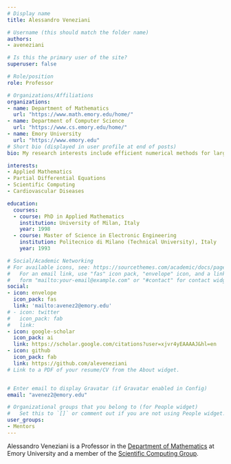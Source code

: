 ```yaml
---
# Display name
title: Alessandro Veneziani

# Username (this should match the folder name)
authors:
- aveneziani

# Is this the primary user of the site?
superuser: false

# Role/position
role: Professor 

# Organizations/Affiliations
organizations:
- name: Department of Mathematics
  url: "https://www.math.emory.edu/home/"
- name: Department of Computer Science
  url: "https://www.cs.emory.edu/home/"
- name: Emory University
  url: "https://www.emory.edu"
# Short bio (displayed in user profile at end of posts)
bio: My research interests include efficient numerical methods for large-scale scientific computing and machine learning applications.

interests:
- Applied Mathematics
- Partial Differential Equations
- Scientific Computing
- Cardiovascular Diseases

education:
  courses:
  - course: PhD in Applied Mathematics
    institution: University of Milan, Italy
    year: 1998
  - course: Master of Science in Electronic Engineering
    institution: Politecnico di Milano (Technical University), Italy
    year: 1993

# Social/Academic Networking
# For available icons, see: https://sourcethemes.com/academic/docs/page-builder/#icons
#   For an email link, use "fas" icon pack, "envelope" icon, and a link in the
#   form "mailto:your-email@example.com" or "#contact" for contact widget.
social:
- icon: envelope
  icon_pack: fas
  link: 'mailto:avenez2@emory.edu'
# - icon: twitter
#   icon_pack: fab
#   link: 
- icon: google-scholar
  icon_pack: ai
  link: https://scholar.google.com/citations?user=xjvr4yEAAAAJ&hl=en
- icon: github
  icon_pack: fab
  link: https://github.com/aleveneziani
# Link to a PDF of your resume/CV from the About widget.


# Enter email to display Gravatar (if Gravatar enabled in Config)
email: "avenez2@emory.edu"

# Organizational groups that you belong to (for People widget)
#   Set this to `[]` or comment out if you are not using People widget.
user_groups:
- Mentors
---
```


Alessandro Veneziani is a Professor in the [Department of Mathematics](http://math.emory.edu/home/) at Emory University and a member of the [Scientific Computing Group](http://www.math.emory.edu/Research/Area/ScientificComputing/).
